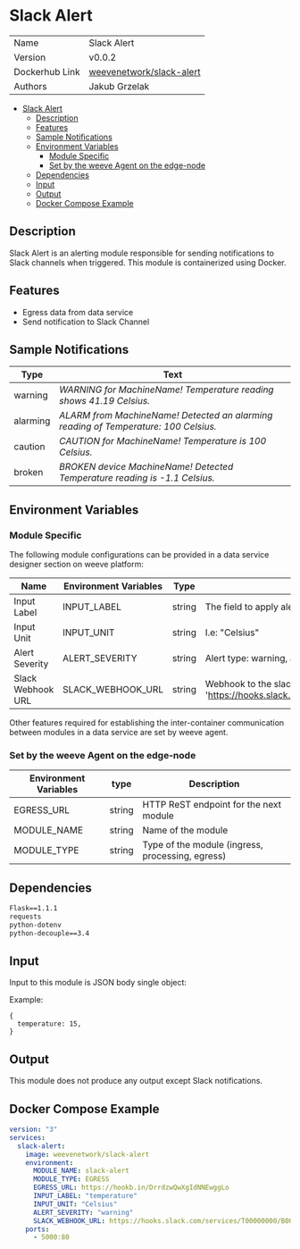 # Slack Alert

|                |                                 |
| -------------- | ------------------------------- |
| Name           | Slack Alert                     |
| Version        | v0.0.2                          |
| Dockerhub Link | [weevenetwork/slack-alert](https://hub.docker.com/r/weevenetwork/slack-alert)  |
| Authors        | Jakub Grzelak                   |



- [Slack Alert](#slack-alert)
  - [Description](#description)
  - [Features](#features)
  - [Sample Notifications](#sample-notifications)
  - [Environment Variables](#environment-variables)
    - [Module Specific](#module-specific)
    - [Set by the weeve Agent on the edge-node](#set-by-the-weeve-agent-on-the-edge-node)
  - [Dependencies](#dependencies)
  - [Input](#input)
  - [Output](#output)
  - [Docker Compose Example](#docker-compose-example)


## Description

Slack Alert is an alerting module responsible for sending notifications to Slack channels when triggered.
This module is containerized using Docker.


## Features

* Egress data from data service
* Send notification to Slack Channel


## Sample Notifications

| Type        | Text                  |
| ----------- | --------------------- |
| warning     | _WARNING for MachineName! Temperature reading shows 41.19 Celsius._               |
| alarming    | _ALARM from MachineName! Detected an alarming reading of Temperature: 100 Celsius._ |
| caution     | _CAUTION for MachineName! Temperature is 100 Celsius._                             |
| broken      | _BROKEN device MachineName! Detected Temperature reading is -1.1 Celsius._         |


## Environment Variables

### Module Specific

The following module configurations can be provided in a data service designer section on weeve platform:


| Name                | Environment Variables | Type    | Description                                            |
| ------------------- | --------------------- | ------- | ------------------------------------------------------ |
| Input Label         | INPUT_LABEL           | string  | The field to apply alert on, i.e: "temperature"        |
| Input Unit          | INPUT_UNIT            | string  | I.e: "Celsius"                                         |
| Alert Severity      | ALERT_SEVERITY        | string  | Alert type: warning, alarming, caution, broken         |
| Slack Webhook URL   | SLACK_WEBHOOK_URL     | string  | Webhook to the slack channel to put alerts on, format: 'https://hooks.slack.com/services/T00000000/B00000000/XXXXXXXXXXXXXXXXXXXXXXXX'         |


Other features required for establishing the inter-container communication between modules in a data service are set by weeve agent.

### Set by the weeve Agent on the edge-node

| Environment Variables | type   | Description                            |
| --------------------- | ------ | -------------------------------------- |
| EGRESS_URL            | string | HTTP ReST endpoint for the next module |
| MODULE_NAME           | string | Name of the module                     |
| MODULE_TYPE           | string | Type of the module (ingress, processing, egress)  |


## Dependencies

```txt
Flask==1.1.1
requests
python-dotenv
python-decouple==3.4
```

## Input

Input to this module is JSON body single object:

Example:
```node
{
  temperature: 15,
}
```

## Output

This module does not produce any output except Slack notifications.

## Docker Compose Example

```yml
version: "3"
services:
  slack-alert:
    image: weevenetwork/slack-alert
    environment:
      MODULE_NAME: slack-alert
      MODULE_TYPE: EGRESS
      EGRESS_URL: https://hookb.in/DrrdzwQwXgIdNNEwggLo
      INPUT_LABEL: "temperature"
      INPUT_UNIT: "Celsius"
      ALERT_SEVERITY: "warning"
      SLACK_WEBHOOK_URL: https://hooks.slack.com/services/T00000000/B00000000/XXXXXXXXXXXXXXXXXXXXXXXX
    ports:
      - 5000:80
```
